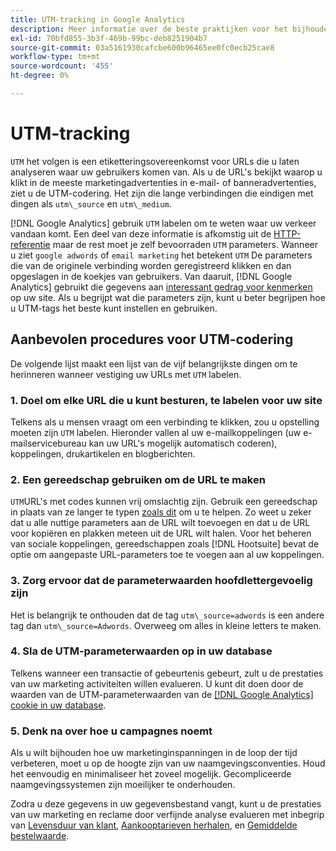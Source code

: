 ```yaml
---
title: UTM-tracking in Google Analytics
description: Meer informatie over de beste praktijken voor het bijhouden van UTM-codes (tagging) in Google Analytics.
exl-id: 70bfd855-3b3f-469b-99bc-deb8251904b7
source-git-commit: 03a5161930cafcbe600b96465ee0fc0ecb25cae8
workflow-type: tm+mt
source-wordcount: '455'
ht-degree: 0%

---
```


# UTM-tracking

`UTM` het volgen is een etiketteringsovereenkomst voor URLs die u laten analyseren waar uw gebruikers komen van. Als u de URL&#39;s bekijkt waarop u klikt in de meeste marketingadvertenties in e-mail- of banneradvertenties, ziet u de UTM-codering. Het zijn die lange verbindingen die eindigen met dingen als `utm\_source` en `utm\_medium`.

[!DNL Google Analytics] gebruik `UTM` labelen om te weten waar uw verkeer vandaan komt. Een deel van deze informatie is afkomstig uit de [HTTP-referentie](https://en.wikipedia.org/wiki/HTTP_referer) maar de rest moet je zelf bevoorraden `UTM` parameters. Wanneer u ziet `google adwords` of `email marketing` het betekent `UTM` De parameters die van de originele verbinding worden geregistreerd klikken en dan opgeslagen in de koekjes van gebruikers. Van daaruit, [!DNL Google Analytics] gebruikt die gegevens aan [interessant gedrag voor kenmerken](../data-analyst/analysis/google-track-user-acq.md) op uw site. Als u begrijpt wat die parameters zijn, kunt u beter begrijpen hoe u UTM-tags het beste kunt instellen en gebruiken.

## Aanbevolen procedures voor UTM-codering

De volgende lijst maakt een lijst van de vijf belangrijkste dingen om te herinneren wanneer vestiging uw URLs met `UTM` labelen.

### 1. Doel om elke URL die u kunt besturen, te labelen voor uw site

Telkens als u mensen vraagt om een verbinding te klikken, zou u opstelling moeten zijn `UTM` labelen. Hieronder vallen al uw e-mailkoppelingen (uw e-mailservicebureau kan uw URL&#39;s mogelijk automatisch coderen), koppelingen, drukartikelen en blogberichten.

### 2. Een gereedschap gebruiken om de URL te maken

`UTM`URL&#39;s met codes kunnen vrij omslachtig zijn. Gebruik een gereedschap in plaats van ze langer te typen [zoals dit](https://support.google.com/analytics/answer/1033867?hl=en) om u te helpen. Zo weet u zeker dat u alle nuttige parameters aan de URL wilt toevoegen en dat u de URL voor kopiëren en plakken meteen uit de URL wilt halen. Voor het beheren van sociale koppelingen, gereedschappen zoals [!DNL Hootsuite] bevat de optie om aangepaste URL-parameters toe te voegen aan al uw koppelingen.

### 3. Zorg ervoor dat de parameterwaarden hoofdlettergevoelig zijn

Het is belangrijk te onthouden dat de tag `utm\_source=adwords` is een andere tag dan `utm\_source=Adwords`. Overweeg om alles in kleine letters te maken.

### 4. Sla de UTM-parameterwaarden op in uw database

Telkens wanneer een transactie of gebeurtenis gebeurt, zult u de prestaties van uw marketing activiteiten willen evalueren. U kunt dit doen door de waarden van de UTM-parameterwaarden van de [[!DNL Google Analytics] cookie in uw database](../data-analyst/analysis/google-track-user-acq.md).

### 5. Denk na over hoe u campagnes noemt

Als u wilt bijhouden hoe uw marketinginspanningen in de loop der tijd verbeteren, moet u op de hoogte zijn van uw naamgevingsconventies. Houd het eenvoudig en minimaliseer het zoveel mogelijk. Gecompliceerde naamgevingssystemen zijn moeilijker te onderhouden.

Zodra u deze gegevens in uw gegevensbestand vangt, kunt u de prestaties van uw marketing en reclame door verfijnde analyse evalueren met inbegrip van [Levensduur van klant](../data-analyst/analysis/ess-expected-ltv.md), [Aankooptarieven herhalen](../data-analyst/analysis/repurchase-behavior.md), en [Gemiddelde bestelwaarde](../data-analyst/analysis/basic-analytics.md).
